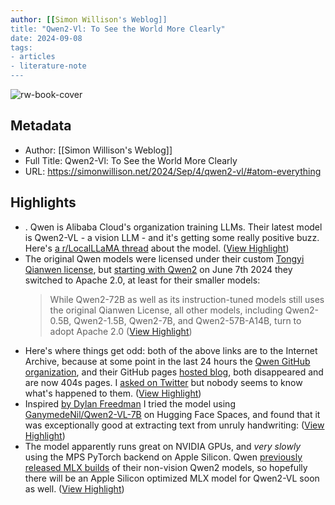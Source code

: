 ```yaml
---
author: [[Simon Willison's Weblog]]
title: "Qwen2-Vl: To See the World More Clearly"
date: 2024-09-08
tags: 
- articles
- literature-note
---
```

![rw-book-cover](https://simonwillison.net/favicon.ico)

## Metadata
- Author: [[Simon Willison's Weblog]]
- Full Title: Qwen2-Vl: To See the World More Clearly
- URL: https://simonwillison.net/2024/Sep/4/qwen2-vl/#atom-everything

## Highlights
- . Qwen is Alibaba Cloud's organization training LLMs. Their latest model is Qwen2-VL - a vision LLM - and it's getting some really positive buzz. Here's [a r/LocalLLaMA thread](https://www.reddit.com/r/LocalLLaMA/comments/1f4q0ag/qwen2_vl_7b_far_more_impressive_than_i_thought/) about the model. ([View Highlight](https://read.readwise.io/read/01j74e44b07ngwxs7hx1nktgym))
- The original Qwen models were licensed under their custom [Tongyi Qianwen license](https://huggingface.co/Qwen/Qwen2-72B/blob/main/LICENSE), but [starting with Qwen2](https://web.archive.org/web/20240901122941/https://qwenlm.github.io/blog/qwen2/) on June 7th 2024 they switched to Apache 2.0, at least for their smaller models:
  > While Qwen2-72B as well as its instruction-tuned models still uses the original Qianwen License, all other models, including Qwen2-0.5B, Qwen2-1.5B, Qwen2-7B, and Qwen2-57B-A14B, turn to adopt Apache 2.0 ([View Highlight](https://read.readwise.io/read/01j74e4enh74nyt0zd1g59w87m))
- Here's where things get odd: both of the above links are to the Internet Archive, because at some point in the last 24 hours the [Qwen GitHub organization](https://github.com/qwenlm), and their GitHub pages [hosted blog](https://qwenlm.github.io), both disappeared and are now 404s pages. I [asked on Twitter](https://twitter.com/simonw/status/1831392419629425098) but nobody seems to know what's happened to them. ([View Highlight](https://read.readwise.io/read/01j74e4rp2tnrgeegqpvss4b6k))
- Inspired [by Dylan Freedman](https://twitter.com/dylfreed/status/1831075759747723709) I tried the model using [GanymedeNil/Qwen2-VL-7B](https://huggingface.co/spaces/GanymedeNil/Qwen2-VL-7B) on Hugging Face Spaces, and found that it was exceptionally good at extracting text from unruly handwriting: ([View Highlight](https://read.readwise.io/read/01j74e50w7tejtkn7zr2vrt3bb))
- The model apparently runs great on NVIDIA GPUs, and *very slowly* using the MPS PyTorch backend on Apple Silicon. Qwen [previously released MLX builds](https://huggingface.co/Qwen/Qwen2-7B-Instruct-MLX) of their non-vision Qwen2 models, so hopefully there will be an Apple Silicon optimized MLX model for Qwen2-VL soon as well. ([View Highlight](https://read.readwise.io/read/01j74e5fezhqpmvv72t0zkkv0c))
